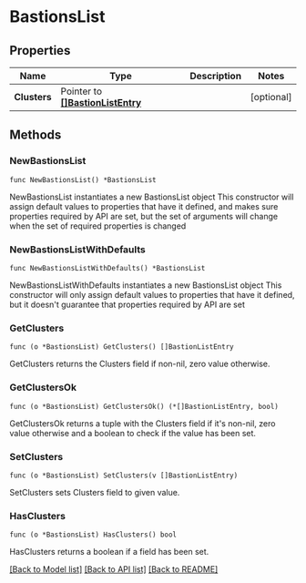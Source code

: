 # BastionsList

## Properties

Name | Type | Description | Notes
------------ | ------------- | ------------- | -------------
**Clusters** | Pointer to [**[]BastionListEntry**](BastionListEntry.md) |  | [optional] 

## Methods

### NewBastionsList

`func NewBastionsList() *BastionsList`

NewBastionsList instantiates a new BastionsList object
This constructor will assign default values to properties that have it defined,
and makes sure properties required by API are set, but the set of arguments
will change when the set of required properties is changed

### NewBastionsListWithDefaults

`func NewBastionsListWithDefaults() *BastionsList`

NewBastionsListWithDefaults instantiates a new BastionsList object
This constructor will only assign default values to properties that have it defined,
but it doesn't guarantee that properties required by API are set

### GetClusters

`func (o *BastionsList) GetClusters() []BastionListEntry`

GetClusters returns the Clusters field if non-nil, zero value otherwise.

### GetClustersOk

`func (o *BastionsList) GetClustersOk() (*[]BastionListEntry, bool)`

GetClustersOk returns a tuple with the Clusters field if it's non-nil, zero value otherwise
and a boolean to check if the value has been set.

### SetClusters

`func (o *BastionsList) SetClusters(v []BastionListEntry)`

SetClusters sets Clusters field to given value.

### HasClusters

`func (o *BastionsList) HasClusters() bool`

HasClusters returns a boolean if a field has been set.


[[Back to Model list]](../README.md#documentation-for-models) [[Back to API list]](../README.md#documentation-for-api-endpoints) [[Back to README]](../README.md)


